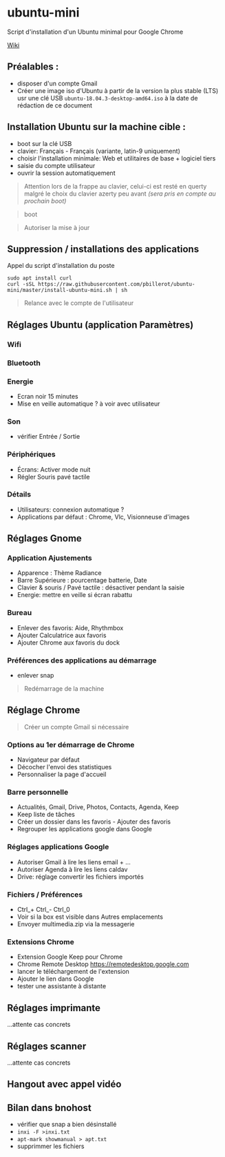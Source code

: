 # ubuntu-mini
Script d'installation d'un Ubuntu minimal pour Google Chrome

[Wiki](https://github.com/pbillerot/ubuntu-mini/wiki)

## Préalables :
- disposer d'un compte Gmail
- Créer une image iso d'Ubuntu à partir de la version la plus stable (LTS) usr une clé USB
  ```ubuntu-18.04.3-desktop-amd64.iso``` à la date de rédaction de ce document

## Installation Ubuntu sur la machine cible :
- boot sur la clé USB
- clavier: Français - Français (variante, latin-9 uniquement)
- choisir l'installation minimale: Web et utilitaires de base + logiciel tiers
- saisie du compte utilisateur
- ouvrir la session automatiquement
> Attention lors de la frappe au clavier, celui-ci est resté en querty malgré le choix du clavier azerty peu avant _(sera pris en compte au prochain boot)_

> boot

> Autoriser la mise à jour

## Suppression / installations des applications
Appel du script d'installation du poste
```
sudo apt install curl
curl -sSL https://raw.githubusercontent.com/pbillerot/ubuntu-mini/master/install-ubuntu-mini.sh | sh
```
> Relance avec le compte de l'utilisateur

## Réglages Ubuntu (application Paramètres)

### Wifi

### Bluetooth

### Energie
- Ecran noir 15 minutes
- Mise en veille automatique ? à voir avec utilisateur
### Son
- vérifier Entrée / Sortie
### Périphériques
- Écrans: Activer mode nuit
- Régler Souris pavé tactile
### Détails
- Utilisateurs: connexion automatique ?
- Applications par défaut : Chrome, Vlc, Visionneuse d'images

## Réglages Gnome 
### Application Ajustements
- Apparence : Thème Radiance
- Barre Supérieure : pourcentage batterie, Date
- Clavier & souris / Pavé tactile : désactiver pendant la saisie
- Energie: mettre en veille si écran rabattu
### Bureau
- Enlever des favoris: Aide, Rhythmbox
- Ajouter Calculatrice aux favoris
- Ajouter Chrome aux favoris du dock

### Préférences des applications au démarrage
- enlever snap

> Redémarrage de la machine 

## Réglage Chrome

> Créer un compte Gmail si nécessaire

### Options au 1er démarrage de Chrome
- Navigateur par défaut
- Décocher l'envoi des statistiques
- Personnaliser la page d'accueil
### Barre personnelle
- Actualités, Gmail, Drive, Photos, Contacts, Agenda, Keep
- Keep liste de tâches
- Créer un dossier dans les favoris - Ajouter des favoris
- Regrouper les applications google dans Google
### Réglages applications Google
- Autoriser Gmail à lire les liens email + ...
- Autoriser Agenda à lire les liens caldav
- Drive: réglage convertir les fichiers importés
### Fichiers / Préférences
- Ctrl_+ Ctrl_- Ctrl_0 
- Voir si la box est visible dans Autres emplacements
- Envoyer multimedia.zip via la messagerie
### Extensions Chrome
- Extension Google Keep pour Chrome
- Chrome Remote Desktop https://remotedesktop.google.com
- lancer le téléchargement de l'extension
- Ajouter le lien dans Google
- tester une assistante à distante 

## Réglages imprimante 
...attente cas concrets

## Réglages scanner 
...attente cas concrets

## Hangout avec appel vidéo

## Bilan dans bnohost
- vérifier que snap a bien désinstallé
- ```inxi -F >inxi.txt```
- ```apt-mark showmanual > apt.txt```
- supprimmer les fichiers



